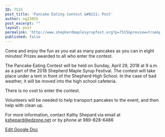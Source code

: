 ```yaml
---
ID: 7515
post_title: 'Pancake Eating Contest &#8211; Post'
author: ng23055
post_excerpt: ""
layout: post
permalink: 'http://www.shepherdmaplesyrupfest.org?p=7515&preview=true&preview_id=7515'
published: false
---
```

<p>Come and enjoy the fun as you eat as many pancakes as you can in eight minutes!  Prizes awarded to all who enter the contest.</p>
<p>The Pancake Eating Contest will be held on Sunday, April 29, 2018 at 9 a.m. as a part of the 2018 Shepherd Maple Syrup Festival. The contest will take place under a tent in front of the Shepherd High School. In the case of bad weather, it will be moved into the high school cafeteria.</p>
<p>There is no cost to enter the contest.</p>
<p>Volunteers will be needed to help transport pancakes to the event, and then help with clean up.</p>
<p>For more information, contact Kathy Shepard via email at <a href="mailto:kshepard@edzone.net">kshepard@edzone.net</a> or by phone at 989-828-6486</p>
<p></p>
<p><a href="https://docs.google.com/document/d/1PKZaFheH3-xsBg720SzxFWL0v0NYs52CAgkZK0aYcjA/edit?usp=sharing">Edit Google Doc</a></p>